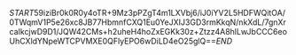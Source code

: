 $START$59iziBr0k0R0y4oTR+9Mz3pPZgT4m1LXVbj6/iJ0iYV2L5HDFWQitOA/0TWqmV1P5e26xc8JB77HbmnfCXQ1Eu0YeJXIJ3GD3rmKkqN/nkXdL/7gnXrcaIkcjwD9D1/JQW42CMs+h2uheH4hoZxEGKk30z+Ztzz4A8hlLwJbCCC6eoUhCXldYNpeWTCPVMXE0QFlyEPO6wDiLD4eO25glQ==$END$